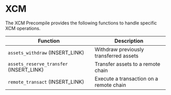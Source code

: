 # XCM

The XCM Precompile provides the following functions to handle specific XCM operations.

| Function | Description |
| -------- | -------- |
| `assets_withdraw` (INSERT_LINK) | Withdraw previously transferred assets |
| `assets_reserve_transfer` (INSERT_LINK) | Transfer assets to a remote chain |
| `remote_transact` (INSERT_LINK) | Execute a transaction on a remote chain |
